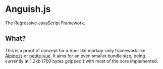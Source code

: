 # Anguish.js

The Regressive JavaScript Framework.

## What?

This is a proof of concept for a Vue-like markup-only framework like [Alpine.js](https://alpinejs.dev/) or
[petite-vue](https://github.com/vuejs/petite-vue). It aims for an even smaller bundle size, being currently at 1.2kb
(700 bytes gzipped!) with most of the core implemented.

